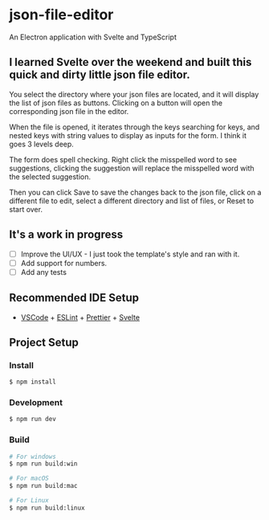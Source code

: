 # json-file-editor

An Electron application with Svelte and TypeScript

## I learned Svelte over the weekend and built this quick and dirty little json file editor.

You select the directory where your json files are located, and it will display the list of json files as buttons.
Clicking on a button will open the corresponding json file in the editor.

When the file is opened, it iterates through the keys searching for keys, and nested keys with string values to display as inputs for the form. I think it goes 3 levels deep.

The form does spell checking. Right click the misspelled word to see suggestions, clicking the suggestion will replace the misspelled word with the selected suggestion.

Then you can click Save to save the changes back to the json file, click on a different file to edit, select a different directory and list of files, or Reset to start over.

## It's a work in progress

- [ ] Improve the UI/UX - I just took the template's style and ran with it.
- [ ] Add support for numbers.
- [ ] Add any tests

## Recommended IDE Setup

- [VSCode](https://code.visualstudio.com/) + [ESLint](https://marketplace.visualstudio.com/items?itemName=dbaeumer.vscode-eslint) + [Prettier](https://marketplace.visualstudio.com/items?itemName=esbenp.prettier-vscode) + [Svelte](https://marketplace.visualstudio.com/items?itemName=svelte.svelte-vscode)

## Project Setup

### Install

```bash
$ npm install
```

### Development

```bash
$ npm run dev
```

### Build

```bash
# For windows
$ npm run build:win

# For macOS
$ npm run build:mac

# For Linux
$ npm run build:linux
```
